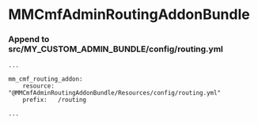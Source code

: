 # MMCmfAdminRoutingAddonBundle

### Append to src/MY_CUSTOM_ADMIN_BUNDLE/config/routing.yml

```
...

mm_cmf_routing_addon:
    resource: "@MMCmfAdminRoutingAddonBundle/Resources/config/routing.yml"
    prefix:   /routing

...
```